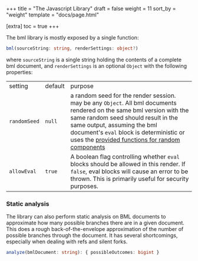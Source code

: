 +++
title = "The Javascript Library"
draft = false
weight = 11
sort_by = "weight"
template = "docs/page.html"

[extra]
toc = true
+++

The bml library is mostly exposed by a single function:

```ts
bml(sourceString: string, renderSettings: object?)
```

where `sourceString` is a single string holding the contents of a
complete bml document, and `renderSettings` is an optional `Object` with
the following properties:

<table>
<colgroup>
<col/>
<col/>
<col/>
</colgroup>
<tbody>
<tr>
<td>setting</td>
<td>default</td>
<td>purpose</td>
</tr>
<tr>
<td><code>randomSeed</code></td>
<td><code>null</code></td>
<td>a random seed for the render session. may be any <code>Object</code>. All bml documents rendered on the same bml version with the same random seed should result in the same output, assuming the bml document's <code>eval</code> block is deterministic or uses the <a href="/docs/the-language/eval-api/">provided functions for random components</a></td>
</tr>
<tr>
<td><code>allowEval</code></td>
<td><code>true</code></td>
<td>A boolean flag controlling whether <code>eval</code> blocks should be allowed in this render. If <code>false</code>, eval blocks will cause an error to be thrown. This is primarily useful for security purposes.</td>
</tr>
</tbody>
</table>

### Static analysis

The library can also perform static analysis on BML documents to approximate how many possible branches there are in a given document. This does a rough back-of-the-envelope approximation of the number of possible branches through the document. It has several shortcomings, especially when dealing with refs and silent forks.


```ts
analyze(bmlDocument: string): { possibleOutcomes: bigint }
```
